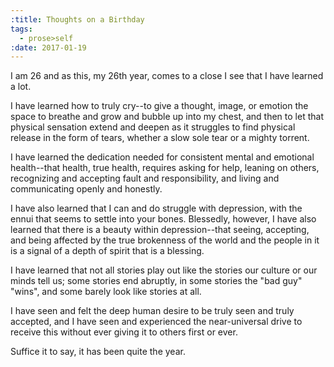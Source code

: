 ```yaml
---
:title: Thoughts on a Birthday
tags:
  - prose>self
:date: 2017-01-19
---
```


I am 26 and as this, my 26th year, comes to a close I see that I have learned a lot.

I have learned how to truly cry--to give a thought, image, or emotion the space to breathe and grow and bubble up into my chest, and then to let that physical sensation extend and deepen as it struggles to find physical release in the form of tears, whether a slow sole tear or a mighty torrent.

I have learned the dedication needed for consistent mental and emotional health--that health, true health, requires asking for help, leaning on others, recognizing and accepting fault and responsibility, and living and communicating openly and honestly.

I have also learned that I can and do struggle with depression, with the ennui that seems to settle into your bones. Blessedly, however, I have also learned that there is a beauty within depression--that seeing, accepting, and being affected by the true brokenness of the world and the people in it is a signal of a depth of spirit that is a blessing.

I have learned that not all stories play out like the stories our culture or our minds tell us; some stories end abruptly, in some stories the "bad guy" "wins", and some barely look like stories at all.

I have seen and felt the deep human desire to be truly seen and truly accepted, and I have seen and experienced the near-universal drive to receive this without ever giving it to others first or ever.

Suffice it to say, it has been quite the year.
